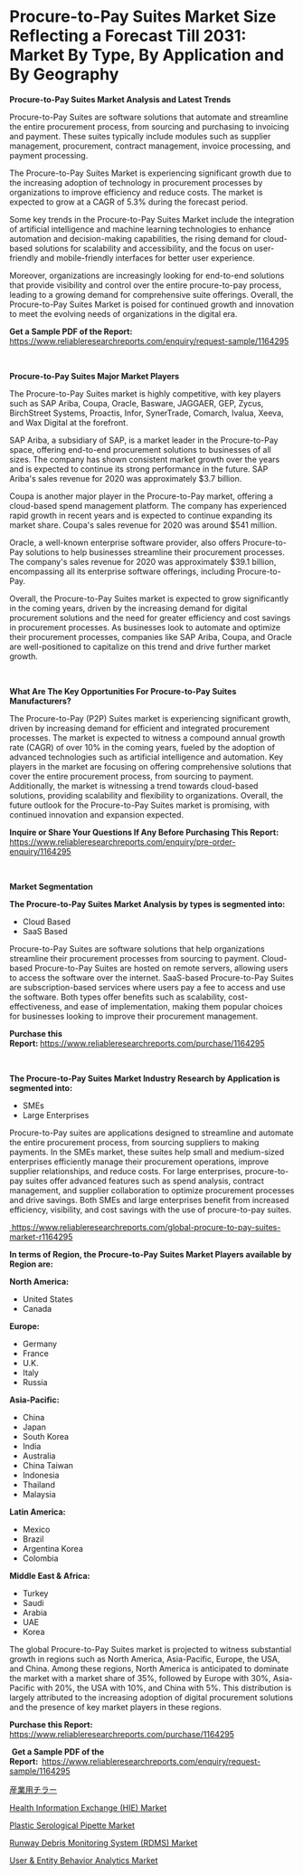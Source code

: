 <p><h1>Procure-to-Pay Suites Market Size Reflecting a Forecast Till 2031: Market By Type, By Application and By Geography</h1></p><p><strong>Procure-to-Pay Suites Market Analysis and Latest Trends</strong></p>
<p><p>Procure-to-Pay Suites are software solutions that automate and streamline the entire procurement process, from sourcing and purchasing to invoicing and payment. These suites typically include modules such as supplier management, procurement, contract management, invoice processing, and payment processing.</p><p>The Procure-to-Pay Suites Market is experiencing significant growth due to the increasing adoption of technology in procurement processes by organizations to improve efficiency and reduce costs. The market is expected to grow at a CAGR of 5.3% during the forecast period.</p><p>Some key trends in the Procure-to-Pay Suites Market include the integration of artificial intelligence and machine learning technologies to enhance automation and decision-making capabilities, the rising demand for cloud-based solutions for scalability and accessibility, and the focus on user-friendly and mobile-friendly interfaces for better user experience.</p><p>Moreover, organizations are increasingly looking for end-to-end solutions that provide visibility and control over the entire procure-to-pay process, leading to a growing demand for comprehensive suite offerings. Overall, the Procure-to-Pay Suites Market is poised for continued growth and innovation to meet the evolving needs of organizations in the digital era.</p></p>
<p><strong>Get a Sample PDF of the Report:&nbsp;</strong> <a href="https://www.reliableresearchreports.com/enquiry/request-sample/1164295">https://www.reliableresearchreports.com/enquiry/request-sample/1164295</a></p>
<p>&nbsp;</p>
<p><strong>Procure-to-Pay Suites Major Market Players</strong></p>
<p><p>The Procure-to-Pay Suites market is highly competitive, with key players such as SAP Ariba, Coupa, Oracle, Basware, JAGGAER, GEP, Zycus, BirchStreet Systems, Proactis, Infor, SynerTrade, Comarch, Ivalua, Xeeva, and Wax Digital at the forefront. </p><p>SAP Ariba, a subsidiary of SAP, is a market leader in the Procure-to-Pay space, offering end-to-end procurement solutions to businesses of all sizes. The company has shown consistent market growth over the years and is expected to continue its strong performance in the future. SAP Ariba's sales revenue for 2020 was approximately $3.7 billion.</p><p>Coupa is another major player in the Procure-to-Pay market, offering a cloud-based spend management platform. The company has experienced rapid growth in recent years and is expected to continue expanding its market share. Coupa's sales revenue for 2020 was around $541 million.</p><p>Oracle, a well-known enterprise software provider, also offers Procure-to-Pay solutions to help businesses streamline their procurement processes. The company's sales revenue for 2020 was approximately $39.1 billion, encompassing all its enterprise software offerings, including Procure-to-Pay.</p><p>Overall, the Procure-to-Pay Suites market is expected to grow significantly in the coming years, driven by the increasing demand for digital procurement solutions and the need for greater efficiency and cost savings in procurement processes. As businesses look to automate and optimize their procurement processes, companies like SAP Ariba, Coupa, and Oracle are well-positioned to capitalize on this trend and drive further market growth.</p></p>
<p>&nbsp;</p>
<p><strong>What Are The Key Opportunities For Procure-to-Pay Suites Manufacturers?</strong></p>
<p><p>The Procure-to-Pay (P2P) Suites market is experiencing significant growth, driven by increasing demand for efficient and integrated procurement processes. The market is expected to witness a compound annual growth rate (CAGR) of over 10% in the coming years, fueled by the adoption of advanced technologies such as artificial intelligence and automation. Key players in the market are focusing on offering comprehensive solutions that cover the entire procurement process, from sourcing to payment. Additionally, the market is witnessing a trend towards cloud-based solutions, providing scalability and flexibility to organizations. Overall, the future outlook for the Procure-to-Pay Suites market is promising, with continued innovation and expansion expected.</p></p>
<p><strong>Inquire or Share Your Questions If Any Before Purchasing This Report:</strong> <a href="https://www.reliableresearchreports.com/enquiry/pre-order-enquiry/1164295">https://www.reliableresearchreports.com/enquiry/pre-order-enquiry/1164295</a></p>
<p>&nbsp;</p>
<p><strong>Market Segmentation</strong></p>
<p><strong>The Procure-to-Pay Suites Market Analysis by types is segmented into:</strong></p>
<p><ul><li>Cloud Based</li><li>SaaS Based</li></ul></p>
<p><p>Procure-to-Pay Suites are software solutions that help organizations streamline their procurement processes from sourcing to payment. Cloud-based Procure-to-Pay Suites are hosted on remote servers, allowing users to access the software over the internet. SaaS-based Procure-to-Pay Suites are subscription-based services where users pay a fee to access and use the software. Both types offer benefits such as scalability, cost-effectiveness, and ease of implementation, making them popular choices for businesses looking to improve their procurement management.</p></p>
<p><strong>Purchase this Report:&nbsp;</strong><a href="https://www.reliableresearchreports.com/purchase/1164295">https://www.reliableresearchreports.com/purchase/1164295</a></p>
<p>&nbsp;</p>
<p><strong>The Procure-to-Pay Suites Market Industry Research by Application is segmented into:</strong></p>
<p><ul><li>SMEs</li><li>Large Enterprises</li></ul></p>
<p><p>Procure-to-Pay suites are applications designed to streamline and automate the entire procurement process, from sourcing suppliers to making payments. In the SMEs market, these suites help small and medium-sized enterprises efficiently manage their procurement operations, improve supplier relationships, and reduce costs. For large enterprises, procure-to-pay suites offer advanced features such as spend analysis, contract management, and supplier collaboration to optimize procurement processes and drive savings. Both SMEs and large enterprises benefit from increased efficiency, visibility, and cost savings with the use of procure-to-pay suites.</p></p>
<p><a href="https://www.reliableresearchreports.com/global-procure-to-pay-suites-market-r1164295">&nbsp;https://www.reliableresearchreports.com/global-procure-to-pay-suites-market-r1164295</a></p>
<p><strong>In terms of Region, the Procure-to-Pay Suites Market Players available by Region are:</strong></p>
<p>
    <p> <strong> North America: </strong>
        <ul>
            <li>United States</li>
            <li>Canada</li>
        </ul>
        </p> 
    <p> <strong> Europe: </strong>
        <ul>
            <li>Germany</li>
            <li>France</li>
            <li>U.K.</li>
            <li>Italy</li>
            <li>Russia</li>
        </ul>
        </p> 
    <p> <strong> Asia-Pacific: </strong>
        <ul>
            <li>China</li>
            <li>Japan</li>
            <li>South Korea</li>
            <li>India</li>
            <li>Australia</li>
            <li>China Taiwan</li>
            <li>Indonesia</li>
            <li>Thailand</li>
            <li>Malaysia</li>
        </ul>
        </p> 
    <p> <strong> Latin America: </strong>
        <ul>
            <li>Mexico</li>
            <li>Brazil</li>
            <li>Argentina Korea</li>
            <li>Colombia</li>
        </ul>
        </p> 
    <p> <strong> Middle East & Africa: </strong>
        <ul>
            <li>Turkey</li>
            <li>Saudi</li>
            <li>Arabia</li>
            <li>UAE</li>
            <li>Korea</li>
        </ul>
    </p>
    </p>
<p><p>The global Procure-to-Pay Suites market is projected to witness substantial growth in regions such as North America, Asia-Pacific, Europe, the USA, and China. Among these regions, North America is anticipated to dominate the market with a market share of 35%, followed by Europe with 30%, Asia-Pacific with 20%, the USA with 10%, and China with 5%. This distribution is largely attributed to the increasing adoption of digital procurement solutions and the presence of key market players in these regions.</p></p>
<p><strong>Purchase this Report: </strong><a href="https://www.reliableresearchreports.com/purchase/1164295">https://www.reliableresearchreports.com/purchase/1164295</a></p>
<p>&nbsp;<strong>Get a Sample PDF of the Report:&nbsp;&nbsp;</strong><a href="https://www.reliableresearchreports.com/enquiry/request-sample/1164295">https://www.reliableresearchreports.com/enquiry/request-sample/1164295</a></p>
<p><strong></strong></p>
<p><p><a href="https://github.com/CarlieShields/Market-Research-Report-List-1/blob/main/783197062013.md">産業用チラー</a></p><p><a href="https://github.com/dimitrishawkinswaynenp91rgz/Market-Research-Report-List-2/blob/main/health-information-exchange-hie-market.md">Health Information Exchange (HIE) Market</a></p><p><a href="https://www.linkedin.com/pulse/plastic-serological-pipette-market-analysis-sze-forecasted-vn2ve?trackingId=B4F9nty5N6wQA%2BMc9ro7Dw%3D%3D">Plastic Serological Pipette Market</a></p><p><a href="https://github.com/gladysalidde/Market-Research-Report-List-1/blob/main/runway-debris-monitoring-system-rdms-market.md">Runway Debris Monitoring System (RDMS) Market</a></p><p><a href="https://www.linkedin.com/pulse/user-amp-entity-behavior-analytics-market-trends-analysis-sslie?trackingId=rpbCTemQCcWgQOadKmISFw%3D%3D">User & Entity Behavior Analytics Market</a></p></p>